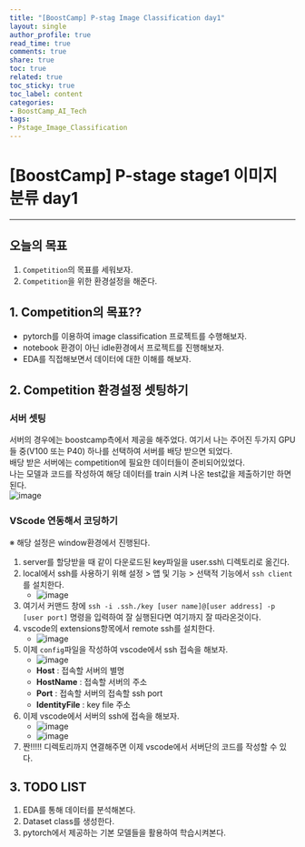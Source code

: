 ```yaml
---
title: "[BoostCamp] P-stag Image Classification day1"
layout: single
author_profile: true
read_time: true
comments: true
share: true
toc: true
related: true
toc_sticky: true
toc_label: content
categories:
- BoostCamp_AI_Tech
tags:
- Pstage_Image_Classification
---
```


# [BoostCamp] P-stage stage1 이미지 분류 day1  
---   

## 오늘의 목표
1. `Competition`의 목표를 세워보자.
2. `Competition`을 위한 환경설정을 해준다.

## 1. Competition의 목표??

* pytorch를 이용하여 image classification 프로젝트를 수행해보자.
* notebook 환경이 아닌 idle환경에서 프로젝트를 진행해보자.
* EDA를 직접해보면서 데이터에 대한 이해를 해보자.

## 2. Competition 환경설정 셋팅하기

### 서버 셋팅  

서버의 경우에는 boostcamp측에서 제공을 해주었다. 여기서 나는 주어진 두가지 GPU들 중(V100 또는 P40) 하나를 선택하여 서버를 배당 받으면 되었다.   
배당 받은 서버에는 competition에 필요한 데이터들이 준비되어있었다.   
나는 모델과 코드를 작성하여 해당 데이터를 train 시켜 나온 test값을 제출하기만 하면 된다.   
![image](https://user-images.githubusercontent.com/68745983/112866930-4e4d2d00-90f5-11eb-89b9-68b9a7f55a67.png)

### VScode 연동해서 코딩하기
※ 해당 설정은 window환경에서 진행된다.   

1. server를 할당받을 때 같이 다운로드된 key파일을 user\.ssh\ 디렉토리로 옮긴다.    
2. local에서 ssh를 사용하기 위해 설정 > 앱 및 기능 > 선택적 기능에서 `ssh client`를 설치한다.   
	* ![image](https://user-images.githubusercontent.com/68745983/112869596-4e026100-90f8-11eb-8bb0-75506e43bb56.png)    
3. 여기서 커맨드 창에 `ssh -i .ssh./key [user name]@[user address] -p [user port]` 명령을 입력하여 잘 실행된다면 여기까지 잘 따라온것이다.   
4. vscode의 extensions항목에서 remote ssh를 설치한다.  
	* ![image](https://user-images.githubusercontent.com/68745983/112868112-a6386380-90f6-11eb-86f4-a350537a7c86.png)    
5. 이제 `config`파일을 작성하여 vscode에서 ssh 접속을 해보자.    
	* ![image](https://user-images.githubusercontent.com/68745983/112871096-dd5c4400-90f9-11eb-9083-930b257298ef.png)
	* **Host** : 접속할 서버의 별명   
	* **HostName** : 접속할 서버의 주소   
	* **Port** : 접속할 서버의 접속할 ssh port    
	* **IdentityFile** : key file 주소   
6. 이제 vscode에서 서버의 ssh에 접속을 해보자.   
	* ![image](https://user-images.githubusercontent.com/68745983/112871631-670c1180-90fa-11eb-8bcc-fd7f5e063212.png)   
	* ![image](https://user-images.githubusercontent.com/68745983/112871913-b8b49c00-90fa-11eb-9e2a-6ffc2341e2de.png)   
7. 짠!!!!! 디렉토리까지 연결해주면 이제 vscode에서 서버단의 코드를 작성할 수 있다.   


## 3. TODO LIST   
1. EDA를 통해 데이터를 분석해본다.   
2. Dataset class를 생성한다.   
3. pytorch에서 제공하는 기본 모델들을 활용하여 학습시켜본다.
